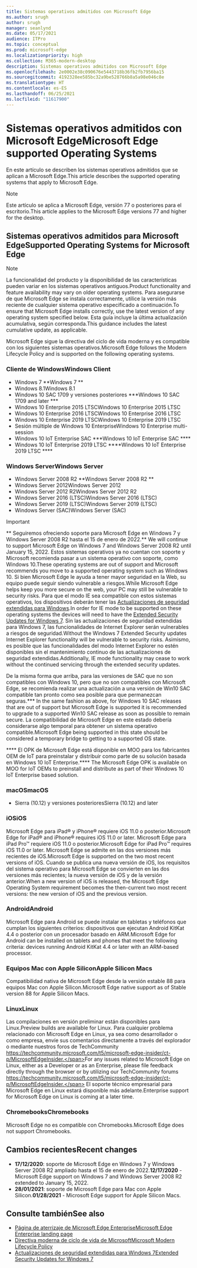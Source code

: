 ```yaml
---
title: Sistemas operativos admitidos con Microsoft Edge
ms.author: srugh
author: srugh
manager: seanlynd
ms.date: 05/17/2021
audience: ITPro
ms.topic: conceptual
ms.prod: microsoft-edge
ms.localizationpriority: high
ms.collection: M365-modern-desktop
description: Sistemas operativos admitidos con Microsoft Edge
ms.openlocfilehash: 2e0002e38c090676e5443718b36fb2fb7956ba15
ms.sourcegitcommit: 4192328ee585bc32a9be528766b8a5a98e046c8e
ms.translationtype: HT
ms.contentlocale: es-ES
ms.lasthandoff: 06/25/2021
ms.locfileid: "11617900"
---
```

# <a name="microsoft-edge-supported-operating-systems"></a><span data-ttu-id="2e4a5-103">Sistemas operativos admitidos con Microsoft Edge</span><span class="sxs-lookup"><span data-stu-id="2e4a5-103">Microsoft Edge supported Operating Systems</span></span>

<span data-ttu-id="2e4a5-104">En este artículo se describen los sistemas operativos admitidos que se aplican a Microsoft Edge.</span><span class="sxs-lookup"><span data-stu-id="2e4a5-104">This article describes the supported operating systems that apply to Microsoft Edge.</span></span>

> [!NOTE]
> <span data-ttu-id="2e4a5-105">Este artículo se aplica a Microsoft Edge, versión 77 o posteriores para el escritorio.</span><span class="sxs-lookup"><span data-stu-id="2e4a5-105">This article applies to the Microsoft Edge versions 77 and higher for the desktop.</span></span>

## <a name="supported-operating-systems-for-microsoft-edge"></a><span data-ttu-id="2e4a5-106">Sistemas operativos admitidos para Microsoft Edge</span><span class="sxs-lookup"><span data-stu-id="2e4a5-106">Supported Operating Systems for Microsoft Edge</span></span>

> [!NOTE]
> <span data-ttu-id="2e4a5-107">La funcionalidad del producto y la disponibilidad de las características pueden variar en los sistemas operativos antiguos.</span><span class="sxs-lookup"><span data-stu-id="2e4a5-107">Product functionality and feature availability may vary on older operating systems.</span></span> <span data-ttu-id="2e4a5-108">Para asegurarse de que Microsoft Edge se instala correctamente, utilice la versión más reciente de cualquier sistema operativo especificado a continuación.</span><span class="sxs-lookup"><span data-stu-id="2e4a5-108">To ensure that Microsoft Edge installs correctly, use the latest version of any operating system specified below.</span></span> <span data-ttu-id="2e4a5-109">Esta guía incluye la última actualización acumulativa, según corresponda.</span><span class="sxs-lookup"><span data-stu-id="2e4a5-109">This guidance includes the latest cumulative update, as applicable.</span></span>


<span data-ttu-id="2e4a5-110">Microsoft Edge sigue la directiva del ciclo de vida moderna y es compatible con los siguientes sistemas operativos.</span><span class="sxs-lookup"><span data-stu-id="2e4a5-110">Microsoft Edge follows the Modern Lifecycle Policy and is supported on the following operating systems.</span></span>

### <a name="windows-client"></a><span data-ttu-id="2e4a5-111">Cliente de Windows</span><span class="sxs-lookup"><span data-stu-id="2e4a5-111">Windows Client</span></span>

- <span data-ttu-id="2e4a5-112">Windows 7 \*\*</span><span class="sxs-lookup"><span data-stu-id="2e4a5-112">Windows 7 \*\*</span></span>
- <span data-ttu-id="2e4a5-113">Windows 8.1</span><span class="sxs-lookup"><span data-stu-id="2e4a5-113">Windows 8.1</span></span>
- <span data-ttu-id="2e4a5-114">Windows 10 SAC 1709 y versiones posteriores \*\*\*</span><span class="sxs-lookup"><span data-stu-id="2e4a5-114">Windows 10 SAC 1709 and later \*\*\*</span></span>
- <span data-ttu-id="2e4a5-115">Windows 10 Enterprise 2015 LTSC</span><span class="sxs-lookup"><span data-stu-id="2e4a5-115">Windows 10 Enterprise 2015 LTSC</span></span>
- <span data-ttu-id="2e4a5-116">Windows 10 Enterprise 2016 LTSC</span><span class="sxs-lookup"><span data-stu-id="2e4a5-116">Windows 10 Enterprise 2016 LTSC</span></span>
- <span data-ttu-id="2e4a5-117">Windows 10 Enterprise 2019 LTSC</span><span class="sxs-lookup"><span data-stu-id="2e4a5-117">Windows 10 Enterprise 2019 LTSC</span></span>
- <span data-ttu-id="2e4a5-118">Sesión múltiple de Windows 10 Enterprise</span><span class="sxs-lookup"><span data-stu-id="2e4a5-118">Windows 10 Enterprise multi-session</span></span>
- <span data-ttu-id="2e4a5-119">Windows 10 IoT Enterprise SAC \*\*\*</span><span class="sxs-lookup"><span data-stu-id="2e4a5-119">Windows 10 IoT Enterprise SAC \*\*\*\*</span></span>
- <span data-ttu-id="2e4a5-120">Windows 10 IoT Enterprise 2019 LTSC \*\*\*\*</span><span class="sxs-lookup"><span data-stu-id="2e4a5-120">Windows 10 IoT Enterprise 2019 LTSC \*\*\*\*</span></span>

### <a name="windows-server"></a><span data-ttu-id="2e4a5-121">Windows Server</span><span class="sxs-lookup"><span data-stu-id="2e4a5-121">Windows Server</span></span>

- <span data-ttu-id="2e4a5-122">Windows Server 2008 R2 \*\*</span><span class="sxs-lookup"><span data-stu-id="2e4a5-122">Windows Server 2008 R2 \*\*</span></span>
- <span data-ttu-id="2e4a5-123">Windows Server 2012</span><span class="sxs-lookup"><span data-stu-id="2e4a5-123">Windows Server 2012</span></span>
- <span data-ttu-id="2e4a5-124">Windows Server 2012 R2</span><span class="sxs-lookup"><span data-stu-id="2e4a5-124">Windows Server 2012 R2</span></span>
- <span data-ttu-id="2e4a5-125">Windows Server 2016 (LTSC)</span><span class="sxs-lookup"><span data-stu-id="2e4a5-125">Windows Server 2016 (LTSC)</span></span>
- <span data-ttu-id="2e4a5-126">Windows Server 2019 (LTSC)</span><span class="sxs-lookup"><span data-stu-id="2e4a5-126">Windows Server 2019 (LTSC)</span></span>
- <span data-ttu-id="2e4a5-127">Windows Server (SAC)</span><span class="sxs-lookup"><span data-stu-id="2e4a5-127">Windows Server (SAC)</span></span>

> [!IMPORTANT]
> <span data-ttu-id="2e4a5-128">\*\* Seguiremos ofreciendo soporte para Microsoft Edge en Windows 7 y Windows Server 2008 R2 hasta el 15 de enero de 2022.</span><span class="sxs-lookup"><span data-stu-id="2e4a5-128">\*\* We will continue to support Microsoft Edge on Windows 7 and Windows Server 2008 R2 until January 15, 2022.</span></span> <span data-ttu-id="2e4a5-129">Estos sistemas operativos ya no cuentan con soporte y Microsoft recomienda pasar a un sistema operativo con soporte, como Windows 10.</span><span class="sxs-lookup"><span data-stu-id="2e4a5-129">These operating systems are out of support and Microsoft recommends you move to a supported operating system such as Windows 10.</span></span> <span data-ttu-id="2e4a5-130">Si bien Microsoft Edge le ayuda a tener mayor seguridad en la Web, su equipo puede seguir siendo vulnerable a riesgos.</span><span class="sxs-lookup"><span data-stu-id="2e4a5-130">While Microsoft Edge helps keep you more secure on the web, your PC may still be vulnerable to security risks.</span></span> <span data-ttu-id="2e4a5-131">Para que el modo IE sea compatible con estos sistemas operativos, los dispositivos deberán tener las [Actualizaciones de seguridad extendidas para Windows](https://support.microsoft.com/help/4527878/faq-about-extended-security-updates-for-windows-7).</span><span class="sxs-lookup"><span data-stu-id="2e4a5-131">In order for IE mode to be supported on these operating systems the devices will need to have the [Extended Security Updates for Windows 7](https://support.microsoft.com/help/4527878/faq-about-extended-security-updates-for-windows-7).</span></span> <span data-ttu-id="2e4a5-132">Sin las actualizaciones de seguridad extendidas para Windows 7, las funcionalidades de Internet Explorer serán vulnerables a riesgos de seguridad.</span><span class="sxs-lookup"><span data-stu-id="2e4a5-132">Without the Windows 7 Extended Security updates Internet Explorer functionality will be vulnerable to security risks.</span></span> <span data-ttu-id="2e4a5-133">Asimismo, es posible que las funcionalidades del modo Internet Explorer no estén disponibles sin el mantenimiento continuo de las actualizaciones de seguridad extendidas.</span><span class="sxs-lookup"><span data-stu-id="2e4a5-133">Additionally, IE mode functionality may cease to work without the continued servicing through the extended security updates.</span></span>  
>
> <span data-ttu-id="2e4a5-134">De la misma forma que arriba, para las versiones de SAC que no son compatibles con Windows 10, pero que no son compatibles con Microsoft Edge, se recomienda realizar una actualización a una versión de Win10 SAC compatible tan pronto como sea posible para que permanezcan seguras.</span><span class="sxs-lookup"><span data-stu-id="2e4a5-134">\*\*\* In the same fashion as above, for Windows 10 SAC releases that are out of support but Microsoft Edge is supported it is recommended to upgrade to a supported Win10 SAC release as soon as possible to remain secure.</span></span> <span data-ttu-id="2e4a5-135">La compatibilidad de Microsoft Edge en este estado debería considerarse algo temporal para obtener un sistema operativo compatible.</span><span class="sxs-lookup"><span data-stu-id="2e4a5-135">Microsoft Edge being supported in this state should be considered a temporary bridge to getting to a supported OS state.</span></span>
>
> <span data-ttu-id="2e4a5-136">\*\*\*\* El OPK de Microsoft Edge está disponible en MOO para los fabricantes OEM de IoT para preinstalar y distribuir como parte de su solución basada en Windows 10 IoT Enterprise.</span><span class="sxs-lookup"><span data-stu-id="2e4a5-136">\*\*\*\* The Microsoft Edge OPK is available on MOO for IoT OEMs to preinstall and distribute as part of their Windows 10 IoT Enterprise based solution.</span></span>

### <a name="macos"></a><span data-ttu-id="2e4a5-137">macOS</span><span class="sxs-lookup"><span data-stu-id="2e4a5-137">macOS</span></span>

- <span data-ttu-id="2e4a5-138">Sierra (10.12) y versiones posteriores</span><span class="sxs-lookup"><span data-stu-id="2e4a5-138">Sierra (10.12) and later</span></span>

### <a name="ios"></a><span data-ttu-id="2e4a5-139">iOS</span><span class="sxs-lookup"><span data-stu-id="2e4a5-139">iOS</span></span>

<span data-ttu-id="2e4a5-140">Microsoft Edge para iPad&reg; y iPhone&reg; requiere iOS 11.0 o posterior.</span><span class="sxs-lookup"><span data-stu-id="2e4a5-140">Microsoft Edge for iPad&reg; and iPhone&reg; requires iOS 11.0 or later.</span></span> <span data-ttu-id="2e4a5-141">Microsoft Edge para iPad Pro&trade; requiere iOS 11.0 o posterior.</span><span class="sxs-lookup"><span data-stu-id="2e4a5-141">Microsoft Edge for iPad Pro&trade; requires iOS 11.0 or later.</span></span> <span data-ttu-id="2e4a5-142">Microsoft Edge se admite en las dos versiones más recientes de iOS.</span><span class="sxs-lookup"><span data-stu-id="2e4a5-142">Microsoft Edge is supported on the two most recent versions of iOS.</span></span> <span data-ttu-id="2e4a5-143">Cuando se publica una nueva versión de iOS, los requisitos del sistema operativo para Microsoft Edge se convierten en las dos versiones más recientes; la nueva versión de iOS y de la versión anterior.</span><span class="sxs-lookup"><span data-stu-id="2e4a5-143">When a new version of iOS is released, the Microsoft Edge Operating System requirement becomes the then-current two most recent versions: the new version of iOS and the previous version.</span></span>

### <a name="android"></a><span data-ttu-id="2e4a5-144">Android</span><span class="sxs-lookup"><span data-stu-id="2e4a5-144">Android</span></span>

<span data-ttu-id="2e4a5-145">Microsoft Edge para Android se puede instalar en tabletas y teléfonos que cumplan los siguientes criterios: dispositivos que ejecutan Android KitKat 4.4 o posterior con un procesador basado en ARM.</span><span class="sxs-lookup"><span data-stu-id="2e4a5-145">Microsoft Edge for Android can be installed on tablets and phones that meet the following criteria: devices running Android KitKat 4.4 or later with an ARM-based processor.</span></span>

### <a name="apple-silicon-macs"></a><span data-ttu-id="2e4a5-146">Equipos Mac con Apple Silicon</span><span class="sxs-lookup"><span data-stu-id="2e4a5-146">Apple Silicon Macs</span></span>

<span data-ttu-id="2e4a5-147">Compatibilidad nativa de Microsoft Edge desde la versión estable 88 para equipos Mac con Apple Silicon.</span><span class="sxs-lookup"><span data-stu-id="2e4a5-147">Microsoft Edge native support as of Stable version 88 for Apple Silicon Macs.</span></span>

### <a name="linux"></a><span data-ttu-id="2e4a5-148">Linux</span><span class="sxs-lookup"><span data-stu-id="2e4a5-148">Linux</span></span>

<span data-ttu-id="2e4a5-149">Las compilaciones en versión preliminar están disponibles para Linux.</span><span class="sxs-lookup"><span data-stu-id="2e4a5-149">Preview builds are available for Linux.</span></span> <span data-ttu-id="2e4a5-150">Para cualquier problema relacionado con Microsoft Edge en Linux, ya sea como desarrollador o como empresa, envíe sus comentarios directamente a través del explorador o mediante nuestros foros de TechCommunity https://techcommunity.microsoft.com/t5/microsoft-edge-insider/ct-p/MicrosoftEdgeInsider.</span><span class="sxs-lookup"><span data-stu-id="2e4a5-150">For any issues related to Microsoft Edge on Linux, either as a Developer or as an Enterprise, please file feedback directly through the browser or by utilizing our TechCommunity forums https://techcommunity.microsoft.com/t5/microsoft-edge-insider/ct-p/MicrosoftEdgeInsider.</span></span> <span data-ttu-id="2e4a5-151">El soporte técnico empresarial para Microsoft Edge en Linux estará disponible más adelante.</span><span class="sxs-lookup"><span data-stu-id="2e4a5-151">Enterprise support for Microsoft Edge on Linux is coming at a later time.</span></span>

### <a name="chromebooks"></a><span data-ttu-id="2e4a5-152">Chromebooks</span><span class="sxs-lookup"><span data-stu-id="2e4a5-152">Chromebooks</span></span>

<span data-ttu-id="2e4a5-153">Microsoft Edge no es compatible con Chromebooks.</span><span class="sxs-lookup"><span data-stu-id="2e4a5-153">Microsoft Edge does not support Chromebooks.</span></span>

## <a name="recent-changes"></a><span data-ttu-id="2e4a5-154">Cambios recientes</span><span class="sxs-lookup"><span data-stu-id="2e4a5-154">Recent changes</span></span>

- <span data-ttu-id="2e4a5-155">**17/12/2020**: soporte de Microsoft Edge en Windows 7 y Windows Server 2008 R2 ampliado hasta el 15 de enero de 2022.</span><span class="sxs-lookup"><span data-stu-id="2e4a5-155">**12/17/2020** - Microsoft Edge support on Windows 7 and Windows Server 2008 R2 extended to January 15, 2022.</span></span>
- <span data-ttu-id="2e4a5-156">**28/01/2021**: soporte de Microsoft Edge para Mac con Apple Silicon.</span><span class="sxs-lookup"><span data-stu-id="2e4a5-156">**01/28/2021** - Microsoft Edge support for Apple Silicon Macs.</span></span>

## <a name="see-also"></a><span data-ttu-id="2e4a5-157">Consulte también</span><span class="sxs-lookup"><span data-stu-id="2e4a5-157">See also</span></span>

- [<span data-ttu-id="2e4a5-158">Página de aterrizaje de Microsoft Edge Enterprise</span><span class="sxs-lookup"><span data-stu-id="2e4a5-158">Microsoft Edge Enterprise landing page</span></span>](https://aka.ms/EdgeEnterprise)
- [<span data-ttu-id="2e4a5-159">Directiva moderna de ciclo de vida de Microsoft</span><span class="sxs-lookup"><span data-stu-id="2e4a5-159">Microsoft Modern Lifecycle Policy</span></span>](https://support.microsoft.com/help/30881/modern-lifecycle-policy)
- [<span data-ttu-id="2e4a5-160">Actualizaciones de seguridad extendidas para Windows 7</span><span class="sxs-lookup"><span data-stu-id="2e4a5-160">Extended Security Updates for Windows 7</span></span>](https://support.microsoft.com/help/4527878/faq-about-extended-security-updates-for-windows-7)
